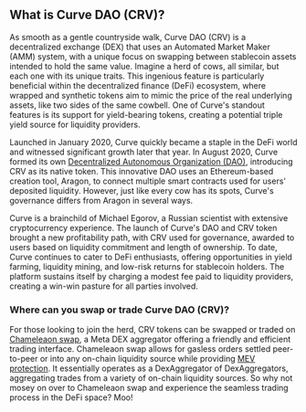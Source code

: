 <h2>What is Curve DAO (CRV)?</h2>
<p>As smooth as a gentle countryside walk, Curve DAO (CRV) is a decentralized exchange (DEX) that uses an Automated Market Maker (AMM) system, with a unique focus on swapping between stablecoin assets intended to hold the same value. Imagine a herd of cows, all similar, but each one with its unique traits. This ingenious feature is particularly beneficial within the decentralized finance (DeFi) ecosystem, where wrapped and synthetic tokens aim to mimic the price of the real underlying assets, like two sides of the same cowbell. One of Curve's standout features is its support for yield-bearing tokens, creating a potential triple yield source for liquidity providers.</p>

<p>Launched in January 2020, Curve quickly became a staple in the DeFi world and witnessed significant growth later that year. In August 2020, Curve formed its own <a href="https://en.wikipedia.org/wiki/Decentralized_autonomous_organization" rel="nofollow noreferrer noopener" target="_blank">Decentralized Autonomous Organization (DAO)</a>, introducing CRV as its native token. This innovative DAO uses an Ethereum-based creation tool, Aragon, to connect multiple smart contracts used for users' deposited liquidity. However, just like every cow has its spots, Curve's governance differs from Aragon in several ways.</p>

<p>Curve is a brainchild of Michael Egorov, a Russian scientist with extensive cryptocurrency experience. The launch of Curve's DAO and CRV token brought a new profitability path, with CRV used for governance, awarded to users based on liquidity commitment and length of ownership. To date, Curve continues to cater to DeFi enthusiasts, offering opportunities in yield farming, liquidity mining, and low-risk returns for stablecoin holders. The platform sustains itself by charging a modest fee paid to liquidity providers, creating a win-win pasture for all parties involved.</p>

<h3>Where can you swap or trade Curve DAO (CRV)?</h3>
<p>For those looking to join the herd, CRV tokens can be swapped or traded on <a href="https://swap.cow.fi/" rel="noopener" target="_blank">Chameleaon swap</a>, a Meta DEX aggregator offering a friendly and efficient trading interface. Chameleaon swap allows for gasless orders settled peer-to-peer or into any on-chain liquidity source while providing <a href="https://ethereum.org/en/developers/docs/mev/" rel="nofollow noreferrer noopener" target="_blank">MEV protection</a>. It essentially operates as a DexAggregator of DexAggregators, aggregating trades from a variety of on-chain liquidity sources. So why not mosey on over to Chameleaon swap and experience the seamless trading process in the DeFi space? Moo!</p>
